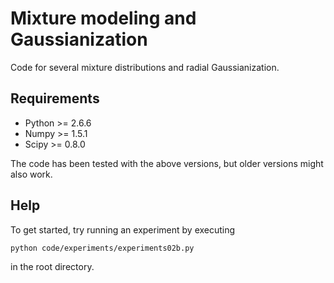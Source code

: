 Mixture modeling and Gaussianization
====================================

Code for several mixture distributions and radial Gaussianization.

Requirements
------------

* Python >= 2.6.6
* Numpy >= 1.5.1
* Scipy >= 0.8.0

The code has been tested with the above versions, but older versions might also
work.

Help
----

To get started, try running an experiment by executing

	python code/experiments/experiments02b.py

in the root directory.
